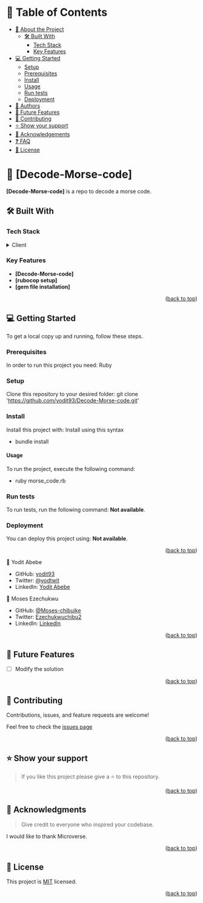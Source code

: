<!-- TABLE OF CONTENTS -->

# 📗 Table of Contents

- [📖 About the Project](#about-project)
  - [🛠 Built With](#built-with)
    - [Tech Stack](#tech-stack)
    - [Key Features](#key-features)
- [💻 Getting Started](#getting-started)
  - [Setup](#setup)
  - [Prerequisites](#prerequisites)
  - [Install](#install)
  - [Usage](#usage)
  - [Run tests](#run-tests)
  - [Deployment](#triangular_flag_on_post-deployment)
- [👥 Authors](#authors)
- [🔭 Future Features](#future-features)
- [🤝 Contributing](#contributing)
- [⭐️ Show your support](#support)
- [🙏 Acknowledgements](#acknowledgements)
- [❓ FAQ](#faq)
- [📝 License](#license)

<!-- PROJECT DESCRIPTION -->

# 📖 [Decode-Morse-code] <a name="about-project"></a>

**[Decode-Morse-code]** is a repo to decode a morse code.

## 🛠 Built With <a name="built-with"></a>

### Tech Stack <a name="tech-stack"></a>

<details>
<summary>Client</summary>
  <ul>
    <li><a href="#">Ruby</a></li>
  </ul>
</details>

<!-- Features -->

### Key Features <a name="key-features"></a>

- **[Decode-Morse-code]**
- **[rubocop setup]**
- **[gem file installation]**

<p align="right">(<a href="#readme-top">back to top</a>)</p>

<!-- GETTING STARTED -->

## 💻 Getting Started <a name="getting-started"></a>

To get a local copy up and running, follow these steps.

### Prerequisites

In order to run this project you need: Ruby

### Setup

Clone this repository to your desired folder:
git clone 'https://github.com/yodit93/Decode-Morse-code.git'

### Install
Install this project with: Install using this syntax 
- bundle install

#### Usage

To run the project, execute the following command:

- ruby morse_code.rb

### Run tests

To run tests, run the following command: **Not available**.

### Deployment

You can deploy this project using: **Not available**.

<p align="right">(<a href="#readme-top">back to top</a>)</p>

<!-- AUTHORS -->

👤 Yodit Abebe

- GitHub: [yodit93](https://github.com/yodit93)
- Twitter: [@yodtwit](https://twitter.com/yodtwit)
- LinkedIn: [Yodit Abebe](linkedin.com/in/yodit-abebe-a97a68140)

👤 Moses Ezechukwu

- GitHub: [@Moses-chibuike](https://github.com/Moses-chibuike/)
- Twitter: [Ezechukwuchibu2](https://twitter.com/Ezechukwuchibu2)
- LinkedIn: [LinkedIn](https://www.linkedin.com/in/ezechukwu-chibuike/)


<p align="right">(<a href="#readme-top">back to top</a>)</p>

<!-- FUTURE FEATURES -->

## 🔭 Future Features <a name="future-features"></a>

- [ ] Modify the solution

<p align="right">(<a href="#readme-top">back to top</a>)</p>

<!-- CONTRIBUTING -->

## 🤝 Contributing <a name="contributing"></a>

Contributions, issues, and feature requests are welcome!

Feel free to check the [issues page](https://github.com/yodit93/Decode-Morse-code/issues)

<p align="right">(<a href="#readme-top">back to top</a>)</p>

<!-- SUPPORT -->

## ⭐️ Show your support <a name="support"></a>

> If you like this project please give a ⭐️ to this repository.

<p align="right">(<a href="#readme-top">back to top</a>)</p>

<!-- ACKNOWLEDGEMENTS -->

## 🙏 Acknowledgments <a name="acknowledgements"></a>

> Give credit to everyone who inspired your codebase.

I would like to thank Microverse.

<p align="right">(<a href="#readme-top">back to top</a>)</p>

<!-- LICENSE -->

## 📝 License <a name="license"></a>

This project is [MIT](./LICENSE) licensed.

<p align="right">(<a href="#readme-top">back to top</a>)</p>
